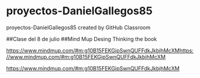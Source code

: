 # proyectos-DanielGallegos85
proyectos-DanielGallegos85 created by GitHub Classroom

##Clase del 8 de julio 
##Mind Mup Desing Thinking the book 

https://www.mindmup.com/#m:g10B15FEKGipSwnQUFFdkJkbjhMcXMhttps://www.mindmup.com/#m:g10B15FEKGipSwnQUFFdkJkbjhMcXM

https://www.mindmup.com/#m:g10B15FEKGipSwnQUFFdkJkbjhMcXM






